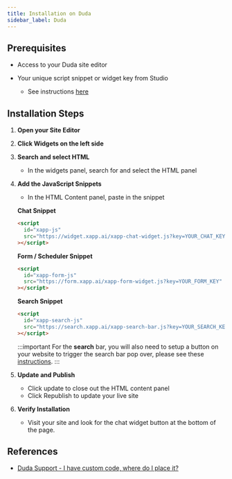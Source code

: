 ```yaml
---
title: Installation on Duda
sidebar_label: Duda
---
```


## Prerequisites

- Access to your Duda site editor

- Your unique script snippet or widget key from Studio
  - See instructions [here](/help/channels/chat-widget#finding-code-snippet--key)

## Installation Steps

1. **Open your Site Editor**

2. **Click Widgets on the left side**

3. **Search and select HTML**

   - In the widgets panel, search for and select the HTML panel

4. **Add the JavaScript Snippets**

   - In the HTML Content panel, paste in the snippet

   **Chat Snippet**

   ```html
   <script
     id="xapp-js"
     src="https://widget.xapp.ai/xapp-chat-widget.js?key=YOUR_CHAT_KEY"
   ></script>
   ```

   **Form / Scheduler Snippet**

   ```html
   <script
     id="xapp-form-js"
     src="https://form.xapp.ai/xapp-form-widget.js?key=YOUR_FORM_KEY"
   ></script>
   ```

   **Search Snippet**

   ```html
   <script
     id="xapp-search-js"
     src="https://search.xapp.ai/xapp-search-bar.js?key=YOUR_SEARCH_KEY"
   ></script>
   ```

   :::important
   For the **search** bar, you will also need to setup a button on your website to trigger the search bar pop over, please see these [instructions](/help/channels/intelligent-search#triggering-search-with-a-button-press).
   :::

5. **Update and Publish**

   - Click update to close out the HTML content panel
   - Click Republish to update your live site

6. **Verify Installation**

   - Visit your site and look for the chat widget button at the bottom of the page.

## References

- [Duda Support - I have custom code, where do I place it?](https://support.duda.co/hc/en-us/articles/4410652583191-I-Have-Custom-Code-Where-Do-I-Place-It)
